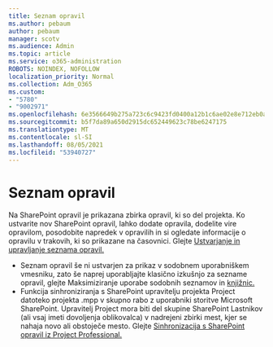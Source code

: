 ```yaml
---
title: Seznam opravil
ms.author: pebaum
author: pebaum
manager: scotv
ms.audience: Admin
ms.topic: article
ms.service: o365-administration
ROBOTS: NOINDEX, NOFOLLOW
localization_priority: Normal
ms.collection: Adm_O365
ms.custom:
- "5780"
- "9002971"
ms.openlocfilehash: 6e3566649b275a723c6c9423fd0400a12b1c6ae02e8e712eb0acc611720c72d9
ms.sourcegitcommit: b5f7da89a650d2915dc652449623c78be6247175
ms.translationtype: MT
ms.contentlocale: sl-SI
ms.lasthandoff: 08/05/2021
ms.locfileid: "53940727"
---
```

# <a name="task-list"></a>Seznam opravil

Na SharePoint opravil je prikazana zbirka opravil, ki so del projekta. Ko ustvarite nov SharePoint opravil, lahko dodate opravila, dodelite vire opravilom, posodobite napredek v opravilih in si ogledate informacije o opravilu v trakovih, ki so prikazane na časovnici. Glejte [Ustvarjanje in upravljanje seznama opravil.](https://support.microsoft.com/office/466ad207-46fd-4c77-9af1-41bc23cec21a)  

-   Seznam opravil še ni ustvarjen za prikaz v sodobnem uporabniškem vmesniku, zato še naprej uporabljajte klasično izkušnjo za sezname opravil, glejte Maksimiziranje uporabe sodobnih seznamov in [knjižnic.](https://docs.microsoft.com/sharepoint/dev/transform/modernize-userinterface-lists-and-libraries)
-   Funkcija sinhroniziranja s SharePoint upravitelju projekta Project datoteko projekta .mpp v skupno rabo z uporabniki storitve Microsoft SharePoint. Upravitelj Project mora biti del skupine SharePoint Lastnikov (ali vsaj imeti dovoljenja oblikovalca) v nadrejeni zbirki mest, kjer se nahaja novo ali obstoječe mesto. Glejte [Sinhronizacija s SharePoint opravil iz Project Professional.](https://docs.microsoft.com/office/troubleshoot/project/sync-with-tasks-from-project)